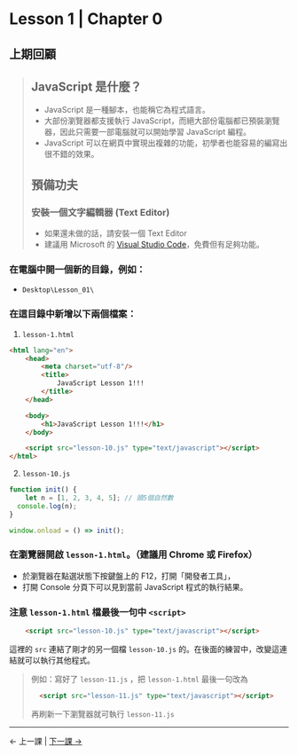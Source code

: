 # Lesson 1 | Chapter 0

## 上期回顧
> ## JavaScript 是什麼？
> - JavaScript 是一種腳本，也能稱它為程式語言。
> - 大部份瀏覽器都支援執行 JavaScript，而絕大部份電腦都已預裝瀏覽器，因此只需要一部電腦就可以開始學習 JavaScript 編程。
> - JavaScript 可以在網頁中實現出複雜的功能，初學者也能容易的編寫出很不錯的效果。
> 
> ## 預備功夫
> 
> ### 安裝一個文字編輯器 (Text Editor)
> - 如果還未做的話，請安裝一個 Text Editor
> - 建議用 Microsoft 的 [Visual Studio Code](https://code.visualstudio.com/)，免費但有足夠功能。

### 在電腦中開一個新的目錄，例如：
- `Desktop\Lesson_01\`

### 在這目錄中新增以下兩個檔案：
1. `lesson-1.html`
```html
<html lang="en">
	<head>
		<meta charset="utf-8"/>
		<title>
			JavaScript Lesson 1!!!
		</title>
	</head>

	<body>
		<h1>JavaScript Lesson 1!!!</h1>
	</body>

	<script src="lesson-10.js" type="text/javascript"></script>
</html>
```

2. `lesson-10.js`
```javascript
function init() {
	let n = [1, 2, 3, 4, 5]; // 頭5個自然數
  console.log(n);
}

window.onload = () => init();
```

### 在瀏覽器開啟 `lesson-1.html`。（建議用 Chrome 或 Firefox）

- 於瀏覽器在點選狀態下按鍵盤上的 F12，打開「開發者工具」，
- 打開 Console 分頁下可以見到當前 JavaScript 程式的執行結果。

### 注意 `lesson-1.html` 檔最後一句中 `<script>`
```html
	<script src="lesson-10.js" type="text/javascript"></script>
```

這裡的 `src` 連結了剛才的另一個檔 `lesson-10.js` 的。在後面的練習中，改變這連結就可以執行其他程式。
> 例如：寫好了 `lesson-11.js` ，把 `lesson-1.html` 最後一句改為
> ```html
> 	<script src="lesson-11.js" type="text/javascript"></script>
> ```
> 再刷新一下瀏覽器就可執行 `lesson-11.js`

---

← 上一課 | [下一課 →](lesson-11.md)
